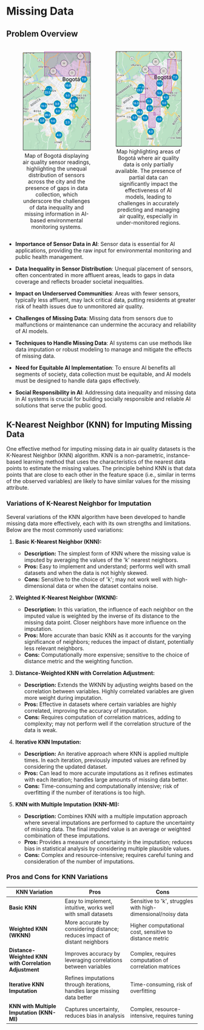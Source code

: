 # Missing Data



## Problem Overview

<div style="display: flex; justify-content: space-around;">
  <figure style="margin-right: 20px;">
    <img src="../../../_images/MissingDataAirQualityUseCase.png" alt="Missing Data Air Quality UseCase" width="300"/>
    <figcaption style="text-align: center;">Map of Bogotá displaying air quality sensor readings, highlighting the unequal distribution of sensors across the city and the presence of gaps in data collection, which underscore the challenges of data inequality and missing information in AI-based environmental monitoring systems.</figcaption>
  </figure>
  <figure>
    <img src="../../../_images/PartialDataAirQualityUseCase.png" alt="Partial Data Air Quality UseCase" width="300"/>
    <figcaption style="text-align: center;">Map highlighting areas of Bogotá where air quality data is only partially available. The presence of partial data can significantly impact the effectiveness of AI models, leading to challenges in accurately predicting and managing air quality, especially in under-monitored regions.</figcaption>
  </figure>
</div>



- **Importance of Sensor Data in AI**: Sensor data is essential for AI applications, providing the raw input for environmental monitoring and public health management.

- **Data Inequality in Sensor Distribution**: Unequal placement of sensors, often concentrated in more affluent areas, leads to gaps in data coverage and reflects broader societal inequalities.

- **Impact on Underserved Communities**: Areas with fewer sensors, typically less affluent, may lack critical data, putting residents at greater risk of health issues due to unmonitored air quality.

- **Challenges of Missing Data**: Missing data from sensors due to malfunctions or maintenance can undermine the accuracy and reliability of AI models.

- **Techniques to Handle Missing Data**: AI systems can use methods like data imputation or robust modeling to manage and mitigate the effects of missing data.

- **Need for Equitable AI Implementation**: To ensure AI benefits all segments of society, data collection must be equitable, and AI models must be designed to handle data gaps effectively.

- **Social Responsibility in AI**: Addressing data inequality and missing data in AI systems is crucial for building socially responsible and reliable AI solutions that serve the public good.




## K-Nearest Neighbor (KNN) for Imputing Missing Data


One effective method for imputing missing data in air quality datasets is the K-Nearest Neighbor (KNN) algorithm. KNN is a non-parametric, instance-based learning method that uses the characteristics of the nearest data points to estimate the missing values. The principle behind KNN is that data points that are close to each other in the feature space (i.e., similar in terms of the observed variables) are likely to have similar values for the missing attribute.




### Variations of K-Nearest Neighbor for Imputation

Several variations of the KNN algorithm have been developed to handle missing data more effectively, each with its own strengths and limitations. Below are the most commonly used variations:

1. **Basic K-Nearest Neighbor (KNN):**
   - **Description:** The simplest form of KNN where the missing value is imputed by averaging the values of the 'k' nearest neighbors.
   - **Pros:** Easy to implement and understand; performs well with small datasets and when the data is not highly skewed.
   - **Cons:** Sensitive to the choice of 'k'; may not work well with high-dimensional data or when the dataset contains noise.

2. **Weighted K-Nearest Neighbor (WKNN):**
   - **Description:** In this variation, the influence of each neighbor on the imputed value is weighted by the inverse of its distance to the missing data point. Closer neighbors have more influence on the imputation.
   - **Pros:** More accurate than basic KNN as it accounts for the varying significance of neighbors; reduces the impact of distant, potentially less relevant neighbors.
   - **Cons:** Computationally more expensive; sensitive to the choice of distance metric and the weighting function.

3. **Distance-Weighted KNN with Correlation Adjustment:**
   - **Description:** Extends the WKNN by adjusting weights based on the correlation between variables. Highly correlated variables are given more weight during imputation.
   - **Pros:** Effective in datasets where certain variables are highly correlated, improving the accuracy of imputation.
   - **Cons:** Requires computation of correlation matrices, adding to complexity; may not perform well if the correlation structure of the data is weak.

4. **Iterative KNN Imputation:**
   - **Description:** An iterative approach where KNN is applied multiple times. In each iteration, previously imputed values are refined by considering the updated dataset.
   - **Pros:** Can lead to more accurate imputations as it refines estimates with each iteration; handles large amounts of missing data better.
   - **Cons:** Time-consuming and computationally intensive; risk of overfitting if the number of iterations is too high.

5. **KNN with Multiple Imputation (KNN-MI):**
   - **Description:** Combines KNN with a multiple imputation approach where several imputations are performed to capture the uncertainty of missing data. The final imputed value is an average or weighted combination of these imputations.
   - **Pros:** Provides a measure of uncertainty in the imputation; reduces bias in statistical analysis by considering multiple plausible values.
   - **Cons:** Complex and resource-intensive; requires careful tuning and consideration of the number of imputations.

### Pros and Cons for KNN Variations

| **KNN Variation**                      | **Pros**                                                                 | **Cons**                                                      |
|----------------------------------------|--------------------------------------------------------------------------|---------------------------------------------------------------|
| **Basic KNN**                          | Easy to implement, intuitive, works well with small datasets             | Sensitive to 'k', struggles with high-dimensional/noisy data   |
| **Weighted KNN (WKNN)**                | More accurate by considering distance; reduces impact of distant neighbors | Higher computational cost, sensitive to distance metric       |
| **Distance-Weighted KNN with Correlation Adjustment** | Improves accuracy by leveraging correlations between variables | Complex, requires computation of correlation matrices          |
| **Iterative KNN Imputation**           | Refines imputations through iterations, handles large missing data better | Time-consuming, risk of overfitting                           |
| **KNN with Multiple Imputation (KNN-MI)** | Captures uncertainty, reduces bias in analysis                              | Complex, resource-intensive, requires tuning                   |




